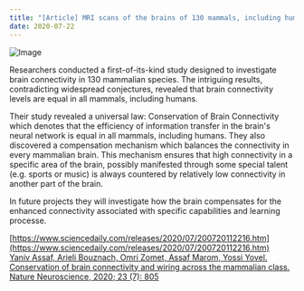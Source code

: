 ```yaml
---
title: "[Article] MRI scans of the brains of 130 mammals, including humans, indicate equal connectivity"
date: 2020-07-22
---
```


![Image](https://media.springernature.com/full/springer-static/image/art%3A10.1038%2Fs41593-020-0641-7/MediaObjects/41593_2020_641_Fig2_HTML.png#50)

Researchers conducted a first-of-its-kind study designed to investigate brain connectivity in 130 mammalian species. The intriguing results, contradicting widespread conjectures, revealed that brain connectivity levels are equal in all mammals, including humans.

Their study revealed a universal law: Conservation of Brain Connectivity which denotes that the efficiency of information transfer in the brain's neural network is equal in all mammals, including humans. They also discovered  a compensation mechanism which balances the connectivity in every mammalian brain. This mechanism ensures that high connectivity in a specific area of the brain, possibly manifested through some special talent (e.g. sports or music) is always countered by relatively low connectivity in another part of the brain.

In future projects they will investigate how the brain compensates for the enhanced connectivity associated with specific capabilities and learning processe.

[https://www.sciencedaily.com/releases/2020/07/200720112216.htm](https://www.sciencedaily.com/releases/2020/07/200720112216.htm) <br />
[Yaniv Assaf, Arieli Bouznach, Omri Zomet, Assaf Marom, Yossi Yovel. Conservation of brain connectivity and wiring across the mammalian class. Nature Neuroscience, 2020; 23 (7): 805](https://www.nature.com/articles/s41593-020-0641-7)
